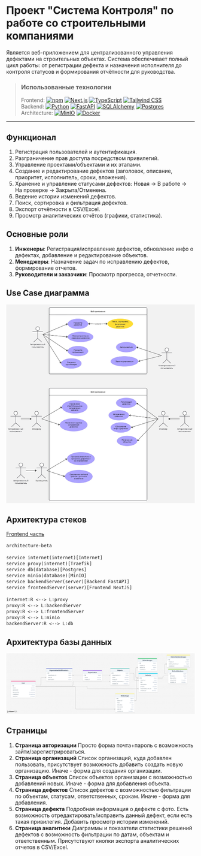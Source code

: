 # Проект "Система Контроля" по работе со строительными компаниями
Является веб-приложением для централизованного управления дефектами на строительных объектах. Система обеспечивает полный цикл работы: от регистрации дефекта и назначения исполнителя до контроля статусов и формирования отчётности для руководства.

> ### Использованные технологии
> Frontend:
> [![npm](https://img.shields.io/badge/npm-CB3837?logo=npm&logoColor=fff)](https://www.npmjs.com/)
> [![Next.js](https://img.shields.io/badge/Next.js-black?logo=next.js&logoColor=white)](https://nextjs.org/)
> [![TypeScript](https://img.shields.io/badge/TypeScript-3178C6?logo=typescript&logoColor=fff)](https://www.typescriptlang.org/)
> [![Tailwind CSS](https://img.shields.io/badge/Tailwind%20CSS-%2338B2AC.svg?logo=tailwind-css&logoColor=white)](https://tailwindcss.com/)
> <br/>Backend: 
> [![Python](https://img.shields.io/badge/Python-3776AB?logo=python&logoColor=fff)](https://www.python.org/)
> [![FastAPI](https://img.shields.io/badge/FastAPI-009485.svg?logo=fastapi&logoColor=white)](https://fastapi.tiangolo.com/)
> [![SQLAlchemy](https://img.shields.io/badge/SQLAlchemy-%23D71F00.svg?logo=sqlalchemy&logoColor=white)](https://fastapi.tiangolo.com/)
> [![Postgres](https://img.shields.io/badge/Postgres-%23316192.svg?logo=postgresql&logoColor=white)](https://www.postgresql.org/)
> <br/>Architecture: 
> [![MinIO](https://img.shields.io/badge/MinIO-%23C72E49.svg?logo=minio&logoColor=white)](https://www.min.io/)
> [![Docker](https://img.shields.io/badge/Docker-2496ED?logo=docker&logoColor=fff)](https://www.docker.com/)
---

## Функционал
1. Регистрация пользователей и аутентификация.
2. Разграничение прав доступа посредством привилегий.
3. Управление проектами/объектами и их этапами.
4. Создание и редактирование дефектов (заголовок, описание, приоритет, исполнитель, сроки, вложения).
5. Хранение и управление статусами дефектов: Новая → В работе → На проверке → Закрыта/Отменена.
6. Ведение истории изменений дефектов.
7. Поиск, сортировка и фильтрация дефектов.
8. Экспорт отчётности в CSV/Excel.
9. Просмотр аналитических отчётов (графики, статистика).

 
## Основные роли
 1. **Инженеры**: Регистрация/исправление дефектов, обновление инфо о дефектах, добавление и редактирование объектов.
 2. **Менеджеры**: Назначение задач по исправлению дефектов, формирование отчетов.
 3. **Руководители и заказчики**: Просмотр прогресса, отчетности.

## Use Case диаграмма
![Use Case](./images/UseCase.jpg)

## Архитектура стеков
[Frontend часть](./frontend/README.md)
```mermaid
architecture-beta

service internet(internet)[Internet]
service proxy(internet)[Traefik]
service db(database)[Postgres]
service minio(database)[MinIO]
service backendServer(server)[Backend FastAPI]
service frontendServer(server)[Frontend NextJS]

internet:R <--> L:proxy
proxy:R <--> L:backendServer
proxy:R <--> L:frontendServer
proxy:R <--> L:minio
backendServer:R <--> L:db
```

## Архитектура базы данных
![Database architecture](./images/db_schema.png)

## Страницы
1. **Страница авторизации**
   Просто форма почта+пароль с возможность зайти/зарегистрироваться.
2. **Страница организаций**
   Список организаций, куда добавлен пользовать, присутствует возможность добавить создать новую организацию. Иначе - форма для создания организации.
3.  **Страница объектов**
    Список объектов организации с возможностью добавлений новых. Иначе - форма для добавления объекта.
4. **Страница дефектов**
   Список дефектов с возможностью фильтрации по объектам, статусам, ответственных, срокам. Иначе - форма для добавления.
5. **Страница дефекта**
   Подробная информация о дефекте с фото. Есть возможность отредактировать/исправить данный дефект, если есть такая привилегия. Добавить просмотр истории изменений.
6. **Страница аналитики**
   Диаграммы и показатели статистики решений дефектов с возможность фильтрации по датам, объектам и ответственным. Присутствуют кнопки экспорта аналитических отчетов в CSV/Excel.
